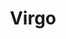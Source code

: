 ---
layout: smileys&emotion
title: Virgo
emoji: virgo
permalink: ♍.html
image: assets/img/3moji/virgo.png
---